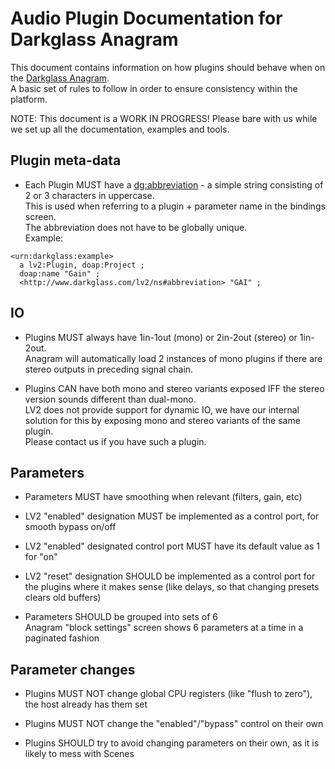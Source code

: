 # Audio Plugin Documentation for Darkglass Anagram

This document contains information on how plugins should behave when on the [Darkglass Anagram](https://www.darkglass.com/products/anagram/).  
A basic set of rules to follow in order to ensure consistency within the platform.

NOTE: This document is a WORK IN PROGRESS! Please bare with us while we set up all the documentation, examples and tools.

## Plugin meta-data

- Each Plugin MUST have a [dg:abbreviation](http://www.darkglass.com/lv2/ns#abbreviation) - a simple string consisting of 2 or 3 characters in uppercase.  
  This is used when referring to a plugin + parameter name in the bindings screen.  
  The abbreviation does not have to be globally unique.  
  Example:
```ttl
<urn:darkglass:example>
  a lv2:Plugin, doap:Project ;
  doap:name "Gain" ;
  <http://www.darkglass.com/lv2/ns#abbreviation> "GAI" ;
```

## IO

- Plugins MUST always have 1in-1out (mono) or 2in-2out (stereo) or 1in-2out.  
  Anagram will automatically load 2 instances of mono plugins if there are stereo outputs in preceding signal chain.

- Plugins CAN have both mono and stereo variants exposed IFF the stereo version sounds different than dual-mono.  
  LV2 does not provide support for dynamic IO, we have our internal solution for this by exposing mono and stereo variants of the same plugin.  
  Please contact us if you have such a plugin.

## Parameters

- Parameters MUST have smoothing when relevant (filters, gain, etc)

- LV2 "enabled" designation MUST be implemented as a control port, for smooth bypass on/off

- LV2 "enabled" designated control port MUST have its default value as 1 for "on"

- LV2 "reset" designation SHOULD be implemented as a control port for the plugins where it makes sense (like delays, so that changing presets clears old buffers)

- Parameters SHOULD be grouped into sets of 6  
  Anagram "block settings" screen shows 6 parameters at a time in a paginated fashion

## Parameter changes

- Plugins MUST NOT change global CPU registers (like "flush to zero"), the host already has them set

- Plugins MUST NOT change the "enabled"/"bypass" control on their own

- Plugins SHOULD try to avoid changing parameters on their own, as it is likely to mess with Scenes
